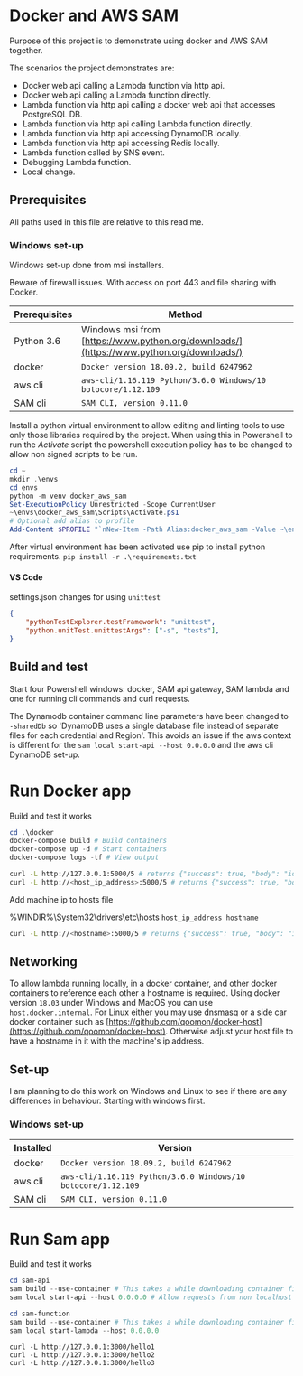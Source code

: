# Docker and AWS SAM

Purpose of this project is to demonstrate using docker and AWS SAM together.

The scenarios the project demonstrates are:

- Docker web api calling a Lambda function via http api.
- Docker web api calling a Lambda function directly.
- Lambda function via http api calling a docker web api that accesses PostgreSQL DB.
- Lambda function via http api calling Lambda function directly.
- Lambda function via http api accessing DynamoDB locally.
- Lambda function via http api accessing Redis locally.
- Lambda function called by SNS event.
- Debugging Lambda function.
- Local change.

## Prerequisites

All paths used in this file are relative to this read me.

### Windows set-up

Windows set-up done from msi installers.

Beware of firewall issues. With access on port 443 and file sharing with Docker.

| Prerequisites | Method
|--------|---------
| Python 3.6 | Windows msi from [https://www.python.org/downloads/](https://www.python.org/downloads/)
| docker | `Docker version 18.09.2, build 6247962`
| aws cli | `aws-cli/1.16.119 Python/3.6.0 Windows/10 botocore/1.12.109`
| SAM cli | `SAM CLI, version 0.11.0`

Install a python virtual environment to allow editing and linting tools to use only those libraries required by the project. When using this in Powershell to run the _Activate_ script the powershell execution policy has to be changed to allow non signed scripts to be run.

```powershell
cd ~
mkdir .\envs
cd envs
python -m venv docker_aws_sam
Set-ExecutionPolicy Unrestricted -Scope CurrentUser
~\envs\docker_aws_sam\Scripts\Activate.ps1
# Optional add alias to profile
Add-Content $PROFILE "`nNew-Item -Path Alias:docker_aws_sam -Value ~\envs\docker_aws_sam\Scripts\Activate.ps1"
```

After virtual environment has been activated use pip to install python requirements. `pip install -r .\requirements.txt`

#### VS Code

settings.json changes for using `unittest`

```json
{
    "pythonTestExplorer.testFramework": "unittest",
    "python.unitTest.unittestArgs": ["-s", "tests"],
}
```

## Build and test

Start four Powershell windows: docker, SAM api gateway, SAM lambda and one for running cli commands and curl requests.

The Dynamodb container command line parameters have been changed to `-sharedDb` so 'DynamoDB uses a single database file instead of separate files for each credential and Region'. This avoids an issue if the aws context is different for the `sam local start-api --host 0.0.0.0` and the aws cli DynamoDB set-up.

# Run Docker app

Build and test it works

```powershell
cd .\docker
docker-compose build # Build containers
docker-compose up -d # Start containers
docker-compose logs -tf # View output
```

```bash
curl -L http://127.0.0.1:5000/5 # returns {"success": true, "body": "id: 5"}
curl -L http://<host_ip_address>:5000/5 # returns {"success": true, "body": "id: 5"}
```

Add machine ip to hosts file

%WINDIR%\System32\drivers\etc\hosts `host_ip_address hostname`

```bash
curl -L http://<hostname>:5000/5 # returns {"success": true, "body": "id: 5"}
```





## Networking

To allow lambda running locally, in a docker container, and other docker containers to reference each other a hostname is required. Using docker version `18.03` under Windows and MacOS you can use `host.docker.internal`.
For Linux either you may use [dnsmasq](http://www.thekelleys.org.uk/dnsmasq/doc.html) or a side car docker container such as [https://github.com/qoomon/docker-host](https://github.com/qoomon/docker-host).
Otherwise adjust your host file to have a hostname in it with the machine's ip address.

## Set-up

I am planning to do this work on Windows and Linux to see if there are any differences in behaviour. Starting with windows first.

### Windows set-up

| Installed | Version
|-|-|
|docker | `Docker version 18.09.2, build 6247962` |
| aws cli | `aws-cli/1.16.119 Python/3.6.0 Windows/10 botocore/1.12.109` |
| SAM cli | `SAM CLI, version 0.11.0`|


# Run Sam app

Build and test it works

```Powershell
cd sam-api
sam build --use-container # This takes a while downloading container first time
sam local start-api --host 0.0.0.0 # Allow requests from non localhost
```

```Powershell
cd sam-function
sam build --use-container # This takes a while downloading container first time
sam local start-lambda --host 0.0.0.0
```

```
curl -L http://127.0.0.1:3000/hello1
curl -L http://127.0.0.1:3000/hello2
curl -L http://127.0.0.1:3000/hello3
```